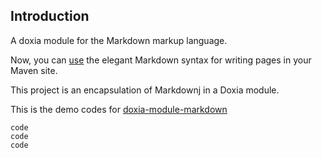 ## Introduction

A doxia module for the Markdown markup language.

Now, you can [use](usage.html) the elegant Markdown syntax for writing pages in your Maven site.

This project is an encapsulation of Markdownj in a Doxia module.

This is the demo codes for [doxia-module-markdown](http://code.google.com/p/doxia-module-markdown/)

    code
    code
    code
    
